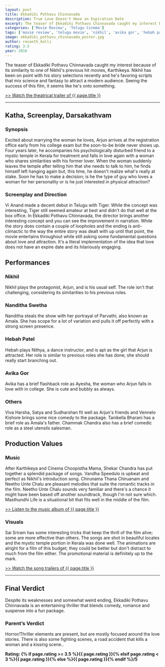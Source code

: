 ```yaml
---
layout: post
title: Ekkadiki Pothavu Chinnavada
description: True Love Doesn't Have an Expiration Date
excerpt: The teaser of Ekkadiki Pothavu Chinnavada caught my interest because of its similarity to one of Nikhil's previous hit movies, Karthikeya. Nikhil has been on point with his story selections recently and he's favoring scripts that mix science and fantasy to attract a modern audience. Seeing the success of this film, it seems like he's onto something.
categories: ['Movie Review', 'Telugu Cinema']
tags: ['movie review', 'telugu movie', 'nikhil', 'avika gor', 'hebah patel', 'nanditha swetha', 'vi anand', 'meghana arts', 'sekhar chandra', 'sai sriram']
image: ekkadiki_pothavu_chinnavada_poster.jpg
author: revanth_kolli
rating: 3.5
year: 2016
---
```


<p>The teaser of Ekkadiki Pothavu Chinnavada caught my interest because of its similarity to one of Nikhil's previous hit movies, Karthikeya. Nikhil has been on point with his story selections recently and he's favoring scripts that mix science and fantasy to attract a modern audience. Seeing the success of this film, it seems like he's onto something.</p>
<a href="https://youtu.be/VFJxCcfNVcw" target="_blank">>> Watch the theatrical trailer of {{ page.title }}</a>
<hr />
<h2><span class="review_header">Katha, Screenplay, Darsakathvam</span></h2>
<h3>Synopsis</h3>
<p> Excited about marrying the woman he loves, Arjun arrives at the registration office early from his college exam but the soon-to-be bride never shows up. Four years later, he accompanies his psychologically disturbed friend to a mystic temple in Kerala for treatment and falls in love again with a woman who shares similarities with his former lover. When the woman suddenly leaves the temple after telling him that she needs to talk to him, he finds himself left hanging again but, this time, he doesn't realize what's really at stake. Soon he has to make a decision; is he the type of guy who loves a woman for her personality or is he just interested in physical attraction? </p>
<h3>Screenplay and Direction</h3>
<p>Vi Anand made a decent debut in Telugu with Tiger. While the concept was interesting, Tiger still seemed amateur at best and didn't do that well at the box office. In Ekkadiki Pothavu Chinnavada, the director brings another interesting concept and you can see the improvement in narration. While the story does contain a couple of loopholes and the ending is anti-climactic to the way the entire story was dealt with up until that point, the movie entertains throughout while still asking some fundamental questions about love and attraction. It's a literal implementation of the idea that love does not have an expire date and its hilariously engaging. </p>
<h2><span class="review_header">Performances</span></h2>
<h3>Nikhil</h3>
<p>Nikhil plays the protagonist, Arjun, and is his usual self. The role isn't that challenging, considering its similarities to his previous roles.</p>
<h3>Nanditha Swetha</h3>
<p>Nanditha steals the show with her portrayal of Parvathi, also known as Amala. She has scope for a lot of variation and pulls it off perfectly with a strong screen presence.</p>
<h3>Hebah Patel</h3>
<p>Hebah plays Nithya, a dance instructor, and is apt as the girl that Arjun is attracted. Her role is similar to previous roles she has done; she should really start branching out.</p>
<h3>Avika Gor</h3>
<p>Avika has a brief flashback role as Ayesha, the woman who Arjun falls in love with in college. She is cute and bubbly as always.</p>
<h3>Others</h3>
<p>Viva Harsha, Satya and Sudharshan fit well as Arjun's friends and Vennelo Kishore brings some nice comedy to the package. Tanikella Bharani has a brief role as Amala's father. Chammak Chandra also has a brief comedic role as a steel utensils salesman.</p>
<h2><span class="review_header">Production Values</span></h2>
<h3>Music</h3>
<p>After Karthikeya and Cinema Choopistha Mama, Shekar Chandra has put together a splendid package of songs. Vandha Speedulo is upbeat and perfect as Nikhil's introduction song. Chirunama Thana Chiruanam and Neetho Unte Chalu are pleasant melodies that suite the romantic tracks in the film. Neetho Unte Chalu sounds very familiar and there's a chance it might have been based off another soundtrack, though I'm not sure which. Masthundhi Life is a situational bit that fits well in the middle of the film.</p>
<a href="https://youtu.be/elPvlH3vGVM" target="_blank">>> Listen to the  music album of {{ page.title }}</a>
<h3>Visuals</h3>
<p>Sai Sriram has some interesting tricks that keep the thrill of the film alive; some are more effective than others. The songs are shot in beautiful locales and the mystic temple portion in Kerala was done well. The animations are alright for a film of this budget; they could be better but don't distract to much from the film either. The promotional material is definitely up to the mark.</p>
<a href="https://youtu.be/iJgixb2nUIo" target="_blank">>> Watch the song trailers of {{ page.title }}</a>
<hr />
<h2><span class="review_header">Final Verdict</span></h2>
<p>Despite its weaknesses and somewhat weird ending, Ekkadiki Pothavu Chinnavada is an entertaining thriller that blends comedy, romance and suspense into a fun package.</p>
<h3>Parent&#8217;s Verdict</h3>
<p>Horror/Thriller elements are present, but are mostly focused around the love stories. There is also some fighting scenes, a road accident that kills a woman and a kissing scene..</p>
<strong>Rating: {% if page.rating >= 3.5 %}<span class="positive_review">{{ page.rating }}</span>{% elsif page.rating < 3 %}<span class="negative_review">{{ page.rating }}</span>{% else %}{{ page.rating }}{% endif %}/5</strong>
